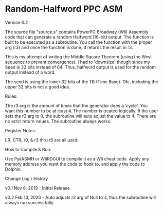 # Random-Halfword PPC ASM

Version 0.2

The source file "source.s" contains PowerPC Broadway (Wii) Assembly code that can generate a random Halfword (16-bit) output. The function is built to be executed as a subroutine. You call the function with the proper arg (r3) and once the function is done, it returns the result in r3.

This is my attempt of writing the Middle Square Theorem (using the Weyl sequence to prevent convergence). I had to 'downsize' though since my Seed is 32 bits instead of 64. Thus, halfword output is used for the random output instead of a word.

The seed is using the lower 32 bits of the TB (Time Base). Ofc, including the upper 32 bits is not a good idea.

Rules:

The r3 arg is the amount of times that the generator does a 'cycle'. You want this number to be at least 4. The number is treated logically. If the user sets the r3 arg to 0, the subroutine will auto adjust the value to 4. There are no error return values. The subroutine always works.

Register Notes:

LR, CTR, r0, & r3 thru r5 are all used.

How to Compile & Run:

Use PyiiASMH or WiiRDGUI to compile it as a Wii cheat code. Apply any memory address you want the code to hook to, and apply the code to Dolphin.

Change Log / History

v0.1 Nov 8, 2019 - Initial Release

v0.2 Feb 13, 2020 - Auto adjusts r3 arg of Null to 4, thus the subroutine will always run successfully.

